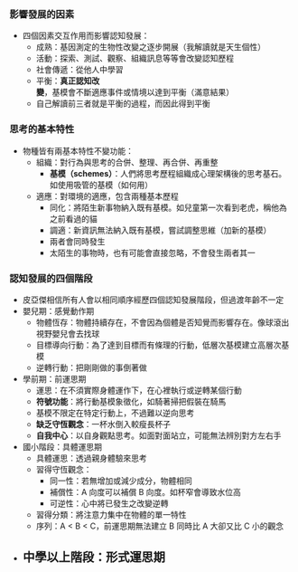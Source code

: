 ### 影響發展的因素

- 四個因素交互作用而影響認知發展：
	- 成熟：基因測定的生物性改變之逐步開展（我解讀就是天生個性）
	- 活動：探索、測試、觀察、組織訊息等等會改變認知歷程
	- 社會傳遞：從他人中學習
	- 平衡：**真正認知改變**，基模會不斷適應事件或情境以達到平衡（滿意結果）
	- 自己解讀前三者就是平衡的過程，而因此得到平衡
### 思考的基本特性

- 物種皆有兩基本特性不變功能：
	- 組織：對行為與思考的合併、整理、再合併、再重整
		- **基模（schemes）**：人們將思考歷程組織成心理架構後的思考基石。如使用吸管的基模（如何用）
	- 適應：對環境的適應，包含兩種基本歷程
		- 同化：將陌生新事物納入既有基模。如兒童第一次看到老虎，稱他為之前看過的貓
		- 調適：新資訊無法納入既有基模，嘗試調整思維（加新的基模）
		- 兩者會同時發生
		- 太陌生的事物時，也有可能會直接忽略，不會發生兩者其一
### 認知發展的四個階段

- 皮亞傑相信所有人會以相同順序經歷四個認知發展階段，但過渡年齡不一定
- 嬰兒期：感覺動作期
	- 物體恆存：物體持續存在，不會因為個體是否知覺而影響存在。像球滾出視野嬰兒會去找球
	- 目標導向行動：為了達到目標而有條理的行動，低層次基模建立高層次基模
	- 逆轉行動：把剛剛做的事倒著做
- 學前期：前運思期
	- 運思：在不須實際身體運作下，在心裡執行或逆轉某個行動
	- **符號功能**：將行動基模象徵化，如騎著掃把假裝在騎馬
	- 基模不限定在特定行動上，不過難以逆向思考
	- **缺乏守恆觀念**：一杯水倒入較瘦長杯子
	- **自我中心**：以自身觀點思考。如面對面站立，可能無法辨別對方左右手
- 國小階段：具體運思期
	- 具體運思：透過親身體驗來思考
	- 習得守恆觀念：
		- 同一性：若無增加或減少成分，物體相同
		- 補償性：A 向度可以補償 B 向度。如杯窄會導致水位高
		- 可逆性：心中將已發生之改變逆轉
	- 習得分類：將注意力集中在物體的單一特性
	- 序列：A < B < C，前運思期無法建立 B 同時比 A 大卻又比 C 小的觀念
- 中學以上階段：形式運思期
	- 